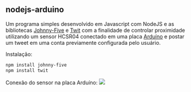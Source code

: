 ## nodejs-arduino

Um programa simples desenvolvido em Javascript com NodeJS e as bibliotecas <a href="http://johnny-five.io/">Johnny-Five</a> e <a href="https://github.com/ttezel/twit">Twit</a> com a finalidade de controlar proximidade utilizando um sensor HCSR04 conectado em uma placa <a href="https://www.arduino.cc/">Arduíno</a> e postar um tweet em uma conta previamente configurada pelo usuário.

Instalação:

```bash
npm install johnny-five
npm install twit
```

Conexão do sensor na placa Arduíno:
<img src="http://johnny-five.io/img/breadboard/proximity-hcsr04.png" />
